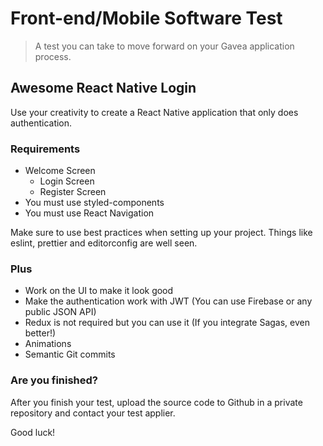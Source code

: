 # Front-end/Mobile Software Test
> A test you can take to move forward on your Gavea application process.

## Awesome React Native Login

Use your creativity to create a React Native application that only does authentication.

### Requirements

- Welcome Screen
  - Login Screen
  - Register Screen
- You must use styled-components
- You must use React Navigation

Make sure to use best practices when setting up your project. Things like eslint, prettier and editorconfig are well seen.

### Plus

- Work on the UI to make it look good
- Make the authentication work with JWT (You can use Firebase or any public JSON API)
- Redux is not required but you can use it (If you integrate Sagas, even better!)
- Animations
- Semantic Git commits

### Are you finished?

After you finish your test, upload the source code to Github in a private repository and contact your test applier.

Good luck!